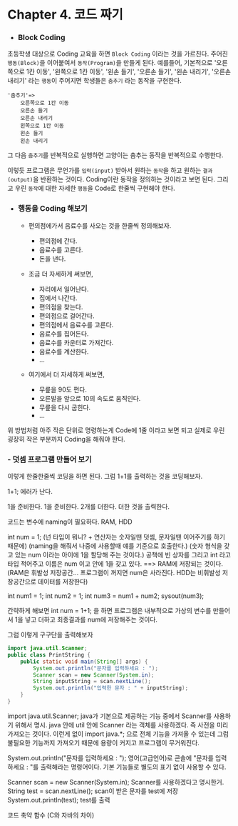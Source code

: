 # Chapter 4. 코드 짜기

- ### Block Coding
초등학생 대상으로 Coding 교육을 하면 `Block Coding` 이라는 것을 가르친다. 주어진 `행동(Block)`을 이어붙여서 `동작(Program)`을 만들게 된다. 예를들어, 기본적으로 '오른쪽으로 1칸 이동', '왼쪽으로 1칸 이동', '왼손 들기', '오른손 들기', '왼손 내리기', '오른손 내리기' 라는 `행동`이 주어지면 학생들은 `춤추기` 라는 동작을 구현한다. 
```
'춤추기'=>
	오른쪽으로 1칸 이동
	오른손 들기
	오른손 내리기
	왼쪽으로 1칸 이동
	왼손 들기
	왼손 내리기
```
그 다음 `춤추기`를 반복적으로 실행하면 고양이는 춤추는 동작을 반복적으로 수행한다.

이렇듯 프로그램은 무언가를 `입력(input)` 받아서 원하는 `동작`을 하고 원하는 `결과(output)`을 반환하는 것이다. Coding이란 동작을 정의하는 것이라고 보면 된다. 그리고 우린 `동작`에 대한 자세한 `행동`을 Code로 한줄씩 구현해야 한다.

- ### 행동을 Coding 해보기
  - 편의점에가서 음료수를 사오는 것을 한줄씩 정의해보자.
    - 편의점에 간다.
    - 음료수를 고른다.
    - 돈을 낸다.

  - 조금 더 자세하게 써보면,
    - 자리에서 일어난다.
    - 집에서 나간다.
    - 편의점을 찾는다.
    - 편의점으로 걸어간다.
    - 편의점에서 음료수를 고른다.
    - 음료수를 집어든다.
    - 음료수를 카운터로 가져간다.
    - 음료수를 계산한다.
    - ...

  - 여기에서 더 자세하게 써보면,
    - 무릎을 90도 편다.
    - 오른발을 앞으로 10의 속도로 움직인다.
    - 무릎을 다시 굽힌다.
    - ...

위 방법처럼 아주 작은 단위로 명령하는게 Code에 1줄 이라고 보면 되고 실제로 우린 굉장히 작은 부분까지 Coding을 해줘야 한다.

### - 덧셈 프로그램 만들어 보기



	
이렇게 한줄한줄씩 코딩을 하면 된다.
그럼 1+1를 출력하는 것을 코딩해보자.

1+1; 에러가 난다.

1을 준비한다.
1을 준비한다.
2개를 더한다.
더한 것을 출력한다.

코드는 변수에 naming이 필요하다.
RAM, HDD


int 	num = 1;
(넌 타입이 뭐니? + 연산자는 숫자일땐 덧셈, 문자일땐 이어주기를 하기 때문에)
(naming을 해줘서 나중에 사용할때 얘를 기준으로 호출한다.)
(숫자 형식을 갖고 있는 num 이라는 아이에 1을 할당해 주는 것이다.)
공책에 빈 상자를 그리고 int 라고 타입 적어주고 이름은 num 이고 안에 1을 갖고 있다. ==> RAM에 저장되는 것이다.
(RAM은 휘발성 저장공간... 프로그램이 꺼지면 num은 사라진다. HDD는 비휘발성 저장공간으로 데이터를 저장한다)

int num1 = 1;
int num2 = 1;
int num3 = num1 + num2;
sysout(num3);


간략하게 해보면 int num = 1+1; 을 하면 프로그램은 내부적으로 가상의 변수를 만들어서 1을 넣고 더하고 최종결과를 num에 저장해주는 것이다.


그럼 이렇게 구구단을 출력해보자


```java
import java.util.Scanner;
public class PrintString {
    public static void main(String[] args) {
        System.out.println("문자를 입력하세요 : ");
        Scanner scan = new Scanner(System.in);
        String inputString = scan.nextLine();
        System.out.println("입력한 문자 : " + inputString);
    }
}
```

import java.util.Scanner;
	java가 기본으로 제공하는 기능 중에서 Scanner를 사용하기 위해서 명시.
	java 안에 util 안에 Scanner 라는 객체를 사용하겠다. 즉 사전을 미리 가져오는 것이다.
	이런게 없이 import java.*; 으로 전체 기능을 가져올 수 있는데 그럼 불필요한 기능까지 가져오기 때문에 용량이 커지고 프로그램이 무거워진다.
	
System.out.println("문자를 입력하세요 : ");
  영어(고급언어)로 콘솔에 "문자를 입력하세요 : "를 출력해라는 명령어이다.
  기본 기능들로 별도의 표기 없이 사용할 수 있다.

Scanner scan = new Scanner(System.in);
	Scanner를 사용하겠다고 명시한거.
String test = scan.nextLine();
	scan이 받은 문자를 test에 저장
System.out.println(test);
	test를 출력



코드 축약 
  함수 (C와 자바의 차이)